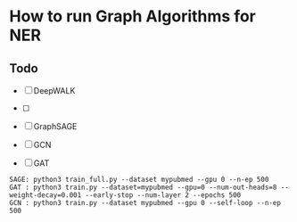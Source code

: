 # How to run Graph Algorithms for NER



## Todo

- [ ] DeepWALK
- [ ] 
- [ ] GraphSAGE
- [ ] GCN
- [ ] GAT 


```
SAGE: python3 train_full.py --dataset mypubmed --gpu 0 --n-ep 500
GAT : python3 train.py --dataset=mypubmed --gpu=0 --num-out-heads=8 --weight-decay=0.001 --early-stop --num-layer 2 --epochs 500
GCN : python3 train.py --dataset mypubmed --gpu 0 --self-loop --n-ep 500

```
